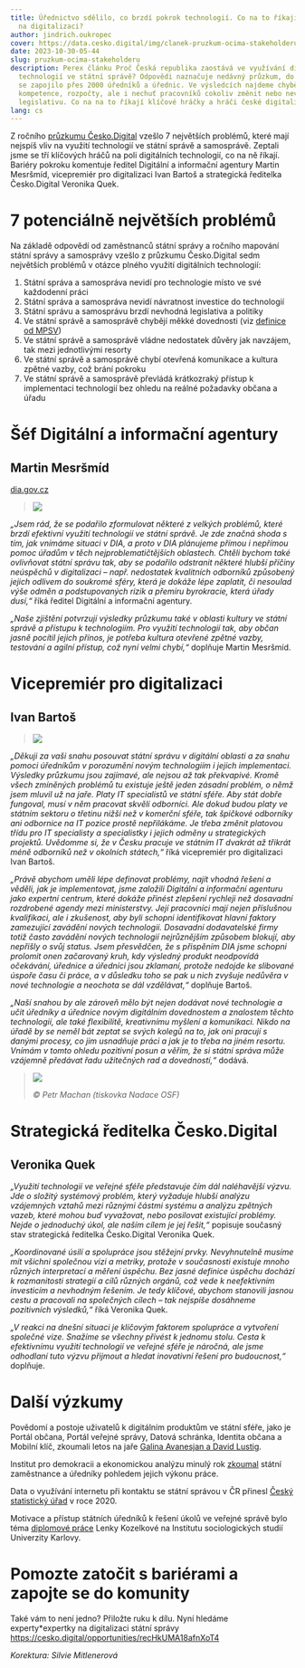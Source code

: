 ```yaml
---
title: Úřednictvo sdělilo, co brzdí pokrok technologií. Co na to říkají experti
  na digitalizaci?
author: jindrich.oukropec
cover: https://data.cesko.digital/img/clanek-pruzkum-ocima-stakeholderu/cover.png
date: 2023-10-30-05-44
slug: pruzkum-ocima-stakeholderu
description: Perex článku Proč Česká republika zaostává ve využívání digitálních
  technologií ve státní správě? Odpovědi naznačuje nedávný průzkum, do kterého
  se zapojilo přes 2000 úředníků a úřednic. Ve výsledcích najdeme chybějící
  kompetence, rozpočty, ale i nechuť pracovníků cokoliv změnit nebo nevyhovující
  legislativu. Co na na to říkají klíčové hráčky a hráči české digitalizace?
lang: cs
---
```

Z ročního [průzkumu Česko.Digital](https://blog.cesko.digital/2023/09/pruzkum-statni-sprava-a-samosprava-bariery-digitalizace) vzešlo 7 největších problémů, které mají nejspíš vliv na využití technologií ve státní správě a samosprávě. Zeptali jsme se tří klíčových hráčů na poli digitálních technologií, co na ně říkají. Bariéry pokroku komentuje ředitel Digitální a informační agentury Martin Mesršmíd, vicepremiér pro digitalizaci Ivan Bartoš a strategická ředitelka Česko.Digital Veronika Quek.

# 7 potenciálně největších problémů

Na základě odpovědí od zaměstnanců státní správy a ročního mapování státní správy a samosprávy vzešlo z průzkumu Česko.Digital sedm největších problémů v otázce plného využití digitálních technologií: 

1. Státní správa a samospráva nevidí pro technologie místo ve své každodenní práci
2. Státní správa a samospráva nevidí návratnost investice do technologií
3. Státní správu a samosprávu brzdí nevhodná legislativa a politiky
4. Ve státní správě a samosprávě chybějí měkké dovednosti (viz [definice od MPSV](<https://www.mpsv.cz/documents/20142/372813/Mekke+kompetence+charakteristiky+urovni.pdf/c58edca3-7e01-743d-2ee0-767c7ea254ed#:~:text=M%C4%9Bkk%C3%A9%20kompetence%20jsou%20definov%C3%A1ny%20jako,s%20form%C3%A1ln%C3%AD%20kvalifikac%C3%AD%20jedince%20(nap%C5%99.>)) 
5. Ve státní správě a samosprávě vládne nedostatek důvěry jak navzájem, tak mezi jednotlivými resorty
6. Ve státní správě a samosprávě chybí otevřená komunikace a kultura zpětné vazby, což brání pokroku
7. Ve státní správě a samosprávě převládá krátkozraký přístup k implementaci technologií bez ohledu na reálné požadavky občana a úřadu



# Šéf Digitální a informační agentury

## Martin Mesršmíd

[dia.gov.cz](https://www.dia.gov.cz/)

> ![](https://data.cesko.digital/img/clanek-pruzkum-ocima-stakeholderu/martin-mesrsmid.jpg)

*„Jsem rád, že se podařilo zformulovat některé z velkých problémů, které brzdí efektivní využití technologií ve státní správě. Je zde značná shoda s tím, jak vnímáme situaci v DIA, a proto v DIA plánujeme přímou i nepřímou pomoc úřadům v těch nejproblematičtějších oblastech. Chtěli bychom také ovlivňovat státní správu tak, aby se podařilo odstranit některé hlubší příčiny neúspěchů v digitalizaci – např. nedostatek kvalitních odborníků způsobený jejich odlivem do soukromé sféry, která je dokáže lépe zaplatit, či nesoulad výše odměn a podstupovaných rizik a přemíru byrokracie, která úřady dusí,“* říká ředitel Digitální a informační agentury.

*„Naše zjištění potvrzují výsledky průzkumu také v oblasti kultury ve státní správě a přístupu k technologiím. Pro využití technologií tak, aby občan jasně pocítil jejich přínos, je potřeba kultura otevřené zpětné vazby, testování a agilní přístup, což nyní velmi chybí,“* doplňuje Martin Mesršmíd.



# Vicepremiér pro digitalizaci

## Ivan Bartoš

> ![](https://data.cesko.digital/img/clanek-pruzkum-ocima-stakeholderu/ivan-bartos.jpg)

*„Děkuji za vaši snahu posouvat státní správu v digitální oblasti a za snahu pomoci úředníkům v porozumění novým technologiím i jejich implementaci. Výsledky průzkumu jsou zajímavé, ale nejsou až tak překvapivé. Kromě všech zmíněných problémů tu existuje ještě jeden zásadní problém, o němž jsem mluvil už na jaře. Platy IT specialistů ve státní sféře. Aby stát dobře fungoval, musí v něm pracovat skvělí odborníci. Ale dokud budou platy ve státním sektoru o třetinu nižší než v komerční sféře, tak špičkové odborníky ani odbornice na IT pozice prostě nepřilákáme. Je třeba změnit platovou třídu pro IT specialisty a specialistky i jejich odměny u strategických projektů. Uvědomme si, že v Česku pracuje ve státním IT dvakrát až třikrát méně odborníků než v okolních státech,“* říká vicepremiér pro digitalizaci Ivan Bartoš.

*„Právě abychom uměli lépe definovat problémy, najít vhodná řešení a věděli, jak je implementovat, jsme založili Digitální a informační agenturu jako expertní centrum, které dokáže přinést zlepšení rychleji než dosavadní rozdrobené agendy mezi ministerstvy. Její pracovníci mají nejen příslušnou kvalifikaci, ale i zkušenost, aby byli schopni identifikovat hlavní faktory zamezující zavádění nových technologií. Dosavadní dodavatelské firmy totiž často zavádění nových technologií nejrůznějším způsobem blokují, aby nepřišly o svůj status. Jsem přesvědčen, že s přispěním DIA jsme schopni prolomit onen začarovaný kruh, kdy výsledný produkt neodpovídá očekávání, úřednice a úředníci jsou zklamaní, protože nedojde ke slibované úspoře času či práce, a v důsledku toho se pak u nich zvyšuje nedůvěra v nové technologie a neochota se dál vzdělávat,“* doplňuje Bartoš.

*„Naší snahou by ale zároveň mělo být nejen dodávat nové technologie a učit úředníky a úřednice novým digitálním dovednostem a znalostem těchto technologií, ale také flexibilitě, kreativnímu myšlení a komunikaci. Nikdo na úřadě by se neměl bát zeptat se svých kolegů na to, jak oni pracují s danými procesy, co jim usnadňuje práci a jak je to třeba na jiném resortu. Vnímám v tomto ohledu pozitivní posun a věřím, že si státní správa může vzájemně předávat řadu užitečných rad a dovedností,“* dodává.

> ![](https://data.cesko.digital/img/clanek-pruzkum-ocima-stakeholderu/veronika-q.png)
>
>  *©️ Petr Machan (tiskovka Nadace OSF)*

# Strategická ředitelka Česko.Digital

## Veronika Quek

*„Využití technologií ve veřejné sféře představuje čím dál naléhavější výzvu. Jde o složitý systémový problém, který vyžaduje hlubší analýzu vzájemných vztahů mezi různými částmi systému a analýzu zpětných vazeb, které mohou buď vyvažovat, nebo posilovat existující problémy. Nejde o jednoduchý úkol, ale naším cílem je jej řešit,“* popisuje současný stav strategická ředitelka Česko.Digital Veronika Quek.

*„Koordinované úsilí a spolupráce jsou stěžejní prvky. Nevyhnutelně musíme mít všichni společnou vizi a metriky, protože v současnosti existuje mnoho různých interpretací a měření úspěchu. Bez jasné definice úspěchu dochází k rozmanitosti strategií a cílů různých orgánů, což vede k neefektivním investicím a nevhodným řešením. Je tedy klíčové, abychom stanovili jasnou cestu a pracovali na společných cílech – tak nejspíše dosáhneme pozitivních výsledků,“* říká Veronika Quek.

*„V reakci na dnešní situaci je klíčovým faktorem spolupráce a vytvoření společné vize. Snažíme se všechny přivést k jednomu stolu. Cesta k efektivnímu využití technologií ve veřejné sféře je náročná, ale jsme odhodlaní tuto výzvu přijmout a hledat inovativní řešení pro budoucnost,“* doplňuje.



# Další výzkumy

Povědomí a postoje uživatelů k digitálním produktům ve státní sféře, jako je Portál občana, Portál veřejné správy, Datová schránka, Identita občana a Mobilní klíč, zkoumali letos na jaře [Galina Avanesjan a David Lustig](https://docs.google.com/presentation/d/1L8UhoFnh_RePgyebLqVneJFH6opHdVqW/edit#slide=id.p1).

Institut pro demokracii a ekonomickou analýzu minulý rok [zkoumal](https://idea.cerge-ei.cz/files/IDEA_Studie_2_2022_Statni_zamestnanci_a_urednici/IDEA_Studie_2_2022_Statni_zamestnanci_a_urednici.html#p=1) státní zaměstnance a úředníky pohledem jejich výkonu práce.

Data o využívání internetu při kontaktu se státní správou v ČR přinesl [Český statistický úřad](https://www.statistikaamy.cz/2021/03/23/presune-pandemie-verejnou-spravu-do-digitalni-sfery) v roce 2020.

Motivace a přístup státních úředníků k řešení úkolů ve veřejné správě bylo téma [diplomové práce](https://dspace.cuni.cz/bitstream/handle/20.500.11956/118459/120360411.pdf?sequence=1&isAllowed=y) Lenky Kozelkové na Institutu sociologických studií Univerzity Karlovy.

# Pomozte zatočit s bariérami a zapojte se do komunity

Také vám to není jedno? Přiložte ruku k dílu. Nyní hledáme experty*expertky na digitalizaci státní správy <https://cesko.digital/opportunities/recHkUMA18afnXoT4>



*Korektura: Silvie Mitlenerová*